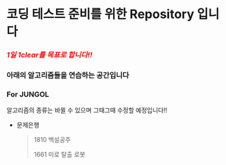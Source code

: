 # 코딩 테스트 준비를 위한 Repository 입니다

### *<span style="color:red">1일 1clear를 목표로 합니다!!</span>*

### 아래의 알고리즘들을 연습하는 공간입니다

### For JUNGOL

알고리즘의 종류는 바뀔 수 있으며 그때그때 수정할 예정입니다!!

- 문제은행

  > 1810 백설공주
  >
  > 1661 미로 탈출 로봇
